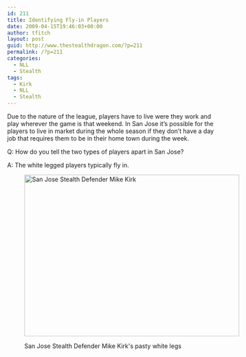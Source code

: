 ```yaml
---
id: 211
title: Identifying Fly-in Players
date: 2009-04-15T19:46:03+00:00
author: tfitch
layout: post
guid: http://www.thestealthdragon.com/?p=211
permalink: /?p=211
categories:
  - NLL
  - Stealth
tags:
  - Kirk
  - NLL
  - Stealth
---
```

Due to the nature of the league, players have to live were they work and play wherever the game is that weekend. In San Jose it&#8217;s possible for the players to live in market during the whole season if they don&#8217;t have a day job that requires them to be in their home town during the week.

Q: How do you tell the two types of players apart in San Jose?

A: The white legged players typically fly in.<figure id="attachment_212" aria-describedby="caption-attachment-212" style="width: 500px" class="wp-caption aligncenter">

[<img class="size-full wp-image-212" title="img_0890-copy" src="http://www.thestealthdragon.com/wp-content/uploads/2009/04/img_0890-copy.jpg" alt="San Jose Stealth Defender Mike Kirk" width="500" height="375" />](http://www.thestealthdragon.com/wp-content/uploads/2009/04/img_0890-copy.jpg)<figcaption id="caption-attachment-212" class="wp-caption-text">San Jose Stealth Defender Mike Kirk's pasty white legs</figcaption></figure>